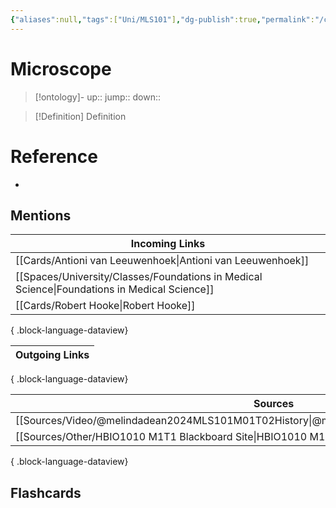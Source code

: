 ```yaml
---
{"aliases":null,"tags":["Uni/MLS101"],"dg-publish":true,"permalink":"/cards/microscope/","dgPassFrontmatter":true}
---
```


# Microscope

> [!ontology]-
> up:: 
> jump:: 
> down:: 

> [!Definition] Definition

# Reference

- 

## Mentions

| Incoming Links                                                                                  |
| ----------------------------------------------------------------------------------------------- |
| [[Cards/Antioni van Leeuwenhoek\|Antioni van Leeuwenhoek]]                                   |
| [[Spaces/University/Classes/Foundations in Medical Science\|Foundations in Medical Science]] |
| [[Cards/Robert Hooke\|Robert Hooke]]                                                         |

{ .block-language-dataview}

| Outgoing Links |
| -------------- |

{ .block-language-dataview}

| Sources                                                                                       |
| --------------------------------------------------------------------------------------------- |
| [[Sources/Video/@melindadean2024MLS101M01T02History\|@melindadean2024MLS101M01T02History]] |
| [[Sources/Other/HBIO1010 M1T1 Blackboard Site\|HBIO1010 M1T1 Blackboard Site]]             |

{ .block-language-dataview}

## Flashcards